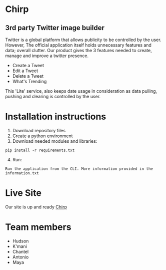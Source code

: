 # Chirp
## 3rd party Twitter image builder

Twitter is a global platform that allows publicity to be controlled by the user. However, The official application itself holds unnecessary features and data; overall clutter. Our product gives the 3 features needed to create, manage and improve a twitter presence.

+ Create a Tweet
+ Edit a Tweet
+ Delete a Tweet
+ What's Trending

This 'Lite' service, also keeps date usage in consideration as data pulling, pushing and clearing is controlled by the user.


# Installation instructions

1. Download repository files
2. Create a python environment
3. Download needed modules and libraries:
```
pip install -r requirements.txt
```
4. Run:
```
Run the application from the CLI. More information provided in the information.txt
```

# Live Site
Our site is up and ready
[Chirp](https://stark-savannah-30879.herokuapp.com/login)

# Team members
- Hudson
- K'mani
- Chantel
- Antonio
- Maya
